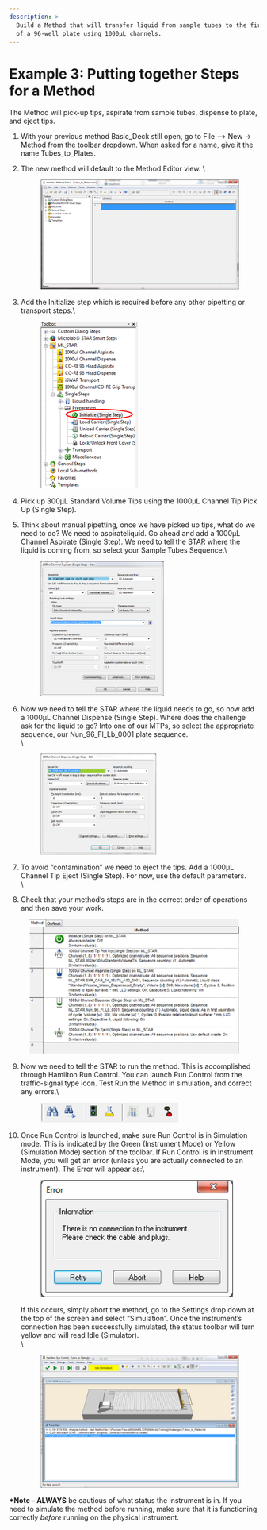 ```yaml
---
description: >-
  Build a Method that will transfer liquid from sample tubes to the first column
  of a 96-well plate using 1000µL channels.
---
```


# Example 3: Putting together Steps for a Method

The Method will pick-up tips, aspirate from sample tubes, dispense to plate, and eject tips.

1. With your previous method Basic\_Deck still open, go to File –> New -> Method from the toolbar dropdown.  When asked for a name, give it the name Tubes\_to\_Plates.
2.  The new method will default to the Method Editor view. \


    <figure><img src="../.gitbook/assets/image (199).png" alt=""><figcaption></figcaption></figure>
3.  Add the Initialize step which is required before any other pipetting or transport steps.\


    <figure><img src="../.gitbook/assets/image (200).png" alt=""><figcaption></figcaption></figure>
4. Pick up 300µL Standard Volume Tips using the 1000µL Channel Tip Pick Up (Single Step).
5.  Think about manual pipetting, once we have picked up tips, what do we need to do?  We need to aspirateliquid.  Go ahead and add a 1000µL Channel Aspirate (Single Step).  We need to tell the STAR where the liquid is coming from, so select your Sample Tubes Sequence.\


    <figure><img src="../.gitbook/assets/image (201).png" alt="" width="248"><figcaption></figcaption></figure>
6.  Now we need to tell the STAR where the liquid needs to go, so now add a 1000µL Channel Dispense (Single Step). Where does the challenge ask for the liquid to go? Into one of our MTPs, so select the appropriate sequence, our Nun\_96\_Fl\_Lb\_0001 plate sequence.\
    \


    <figure><img src="../.gitbook/assets/image (202).png" alt="" width="233"><figcaption></figcaption></figure>
7. To avoid “contamination” we need to eject the tips.  Add a 1000µL Channel Tip Eject (Single Step).  For now, use the default parameters.\
   \

8. Check that your method’s steps are in the correct order of operations and then save your work. &#x20;

<figure><img src="../.gitbook/assets/image (203).png" alt=""><figcaption></figcaption></figure>

9.  Now we need to tell the STAR to run the method. This is accomplished through Hamilton Run Control. You can launch Run Control from the traffic-signal type icon. Test Run the Method in simulation, and correct any errors.\


    <figure><img src="../.gitbook/assets/image (205).png" alt=""><figcaption></figcaption></figure>
10. Once Run Control is launched, make sure Run Control is in Simulation mode. This is indicated by the Green (Instrument Mode) or Yellow (Simulation Mode) section of the toolbar. If Run Control is in Instrument Mode, you will get an error (unless you are actually connected to an instrument). The Error will appear as:\


    <figure><img src="../.gitbook/assets/image (206).png" alt=""><figcaption></figcaption></figure>

    If this occurs, simply abort the method, go to the Settings drop down at the top of the screen and select “Simulation”. Once the instrument’s connection has been successfully simulated, the status toolbar will turn yellow and will read Idle (Simulator).\
    \


    <figure><img src="../.gitbook/assets/image (208).png" alt=""><figcaption></figcaption></figure>



**\*Note – ALWAYS** be cautious of what status the instrument is in.  If you need to simulate the method before running, make sure that it is functioning correctly _before_ running on the physical instrument. &#x20;
